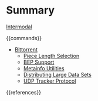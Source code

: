 Summary
=======

[Intermodal](./introduction.md)

{{commands}}

- [Bittorrent](./bittorrent.md)
  - [Piece Length Selection](./bittorrent/piece-length-selection.md)
  - [BEP Support](./bittorrent/bep-support.md)
  - [Metainfo Utilities](./bittorrent/metainfo-utilities.md)
  - [Distributing Large Data Sets](./bittorrent/distributing-large-data-sets.md)
  - [UDP Tracker Protocol](./bittorrent/udp-tracker-protocol.md)

{{references}}
